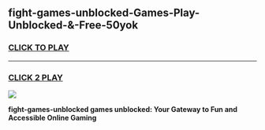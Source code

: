 
## fight-games-unblocked-Games-Play-Unblocked-&-Free-50yok
<h3>
<a href="https://premium76.site?title=fight-games-unblocked&ref=24A">CLICK TO PLAY</a></h3>
<hr>

<h3>
<a href="https://premium76.site?title=fight-games-unblocked&ref=24A">CLICK 2 PLAY</a>
  
</h3>

<a href="https://premium76.site?title=fight-games-unblocked&ref=24A"><img src="https://clearcache.store/games.png"></a>


**fight-games-unblocked games unblocked: Your Gateway to Fun and Accessible Online Gaming**
